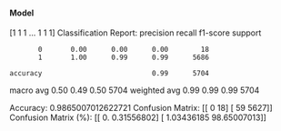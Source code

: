 #### Model
[1 1 1 ... 1 1 1]
Classification Report:
              precision    recall  f1-score   support

           0       0.00      0.00      0.00        18
           1       1.00      0.99      0.99      5686

    accuracy                           0.99      5704
   macro avg       0.50      0.49      0.50      5704
weighted avg       0.99      0.99      0.99      5704

Accuracy: 0.9865007012622721
Confusion Matrix:
[[   0   18]
 [  59 5627]]
Confusion Matrix (%):
[[ 0.          0.31556802]
 [ 1.03436185 98.65007013]]
